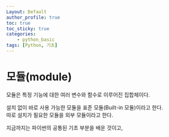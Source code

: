 ```yaml
---
Layout: Default
author_profile: true
toc: true
toc_sticky: true
categories:
    - python_basic
tags: [Python, 기초]
---
```


# 모듈(module)
모듈은 특정 기능에 대한 여러 변수와 함수로 이루어진 집합체이다.

설치 없이 바로 사용 가능한 모듈을 표준 모듈(Built-in 모듈)이라고 한다.  
따로 설치가 필요한 모듈을 외부 모듈이라고 한다.  

지금까지는 파이썬의 공통된 기초 부분을 배운 것이고,